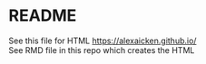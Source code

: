 # README

See this file for HTML https://alexaicken.github.io/  
See RMD file in this repo which creates the HTML
